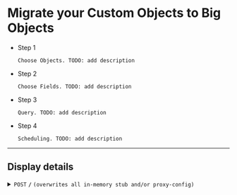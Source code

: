# Migrate your Custom Objects to Big Objects

- Step 1

  ```
  Choose Objects. TODO: add description
  ```

- Step 2

  ```
  Choose Fields. TODO: add description
  ```

- Step 3

  ```
  Query. TODO: add description
  ```

- Step 4

  ```
  Scheduling. TODO: add description
  ```

---

## Display details

<details>
 <summary><code>POST</code> <code><b>/</b></code> <code>(overwrites all in-memory stub and/or proxy-config)</code></summary>

##### Parameters

> | name | type     | data type             | description |
> | ---- | -------- | --------------------- | ----------- |
> | None | required | object (JSON or YAML) | N/A         |

##### Responses

> | http code | content-type               | response                                 |
> | --------- | -------------------------- | ---------------------------------------- |
> | `201`     | `text/plain;charset=UTF-8` | `Configuration created successfully`     |
> | `400`     | `application/json`         | `{"code":"400","message":"Bad Request"}` |
> | `405`     | `text/html;charset=utf-8`  | None                                     |
